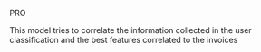 PRO

This model tries to correlate the information collected in the user classification and the best features correlated to the invoices